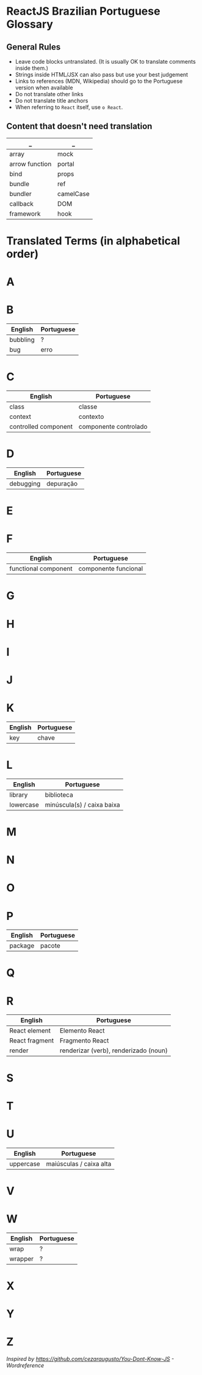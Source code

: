 # ReactJS Brazilian Portuguese Glossary

## General Rules 

* Leave code blocks untranslated. (It is usually OK to translate comments inside them.) 
* Strings inside HTML/JSX can also pass but use your best judgement
* Links to references (MDN, Wikipedia) should go to the Portuguese version when available
* Do not translate other links
* Do not translate title anchors
* When referring to `React` itself, use `o React`.

## Content that doesn't need translation

 _ | _    
-- | --
array | mock
arrow function | portal
bind | props
bundle | ref
bundler | camelCase
callback | DOM
framework | hook


# Translated Terms (in alphabetical order)

# A

# B

 English  |	Portuguese  
----------|------------ 
bubbling | ?
bug	| erro 

# C
English  |	Portuguese  
----------|------------ 
class| 	classe
context	| contexto
controlled component| 	componente controlado

# D
English  |	Portuguese  
----------|------------ 
debugging	| depuração

# E

# F

English  |	Portuguese  
----------|------------ 
functional component | componente funcional


# G



# H

# I

# J

# K

English  |	Portuguese  
----------|------------ 
key |	chave

# L

English  |	Portuguese  
----------|------------ 
library |	biblioteca
lowercase |	minúscula(s) / caixa baixa

# M

# N

# O

# P
English  |	Portuguese  
----------|------------ 
package	| pacote

# Q

# R

English  |	Portuguese  
----------|------------ 
React element |	Elemento React
React fragment |	Fragmento React
render | renderizar (verb), renderizado (noun)

# S

# T

# U
English  |	Portuguese  
----------|------------ 
uppercase |	maiúsculas / caixa alta

# V

# W

English  |	Portuguese  
----------|------------ 
wrap |	?
wrapper |	?

# X

# Y

# Z

_Inspired by https://github.com/cezaraugusto/You-Dont-Know-JS - Wordreference_